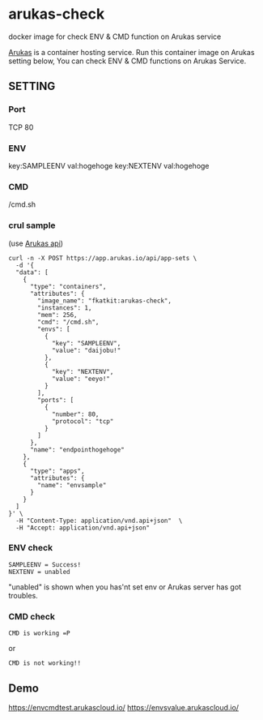 # arukas-check
 docker image for check ENV &amp; CMD function on Arukas service

[Arukas](https://arukas.io) is a container hosting service.
Run this container image on Arukas setting below, You can check ENV & CMD functions on Arukas Service.

## SETTING

### Port
TCP 80

### ENV
key:SAMPLEENV  val:hogehoge
key:NEXTENV    val:hogehoge

### CMD
/cmd.sh

### crul sample 
(use [Arukas api](https://arukas.io/en/documents-en/arukas-api-reference-en/))

```
curl -n -X POST https://app.arukas.io/api/app-sets \
  -d '{
  "data": [
    {
      "type": "containers",
      "attributes": {
        "image_name": "fkatkit:arukas-check",
        "instances": 1,
        "mem": 256,
        "cmd": "/cmd.sh",
        "envs": [
          {
            "key": "SAMPLEENV",
            "value": "daijobu!"
          },
          {
            "key": "NEXTENV",
            "value": "eeyo!"
          }
        ],
        "ports": [
          {
            "number": 80,
            "protocol": "tcp"
          }
        ]
      },
      "name": "endpointhogehoge"
    },
    {
      "type": "apps",
      "attributes": {
        "name": "envsample"
      }
    }
  ]
}' \
  -H "Content-Type: application/vnd.api+json"  \
  -H "Accept: application/vnd.api+json"
  ```
  
### ENV check

```
SAMPLEENV = Success! 
NEXTENV = unabled 
```
"unabled" is shown when you has'nt set env or Arukas server has got troubles.

### CMD check

```
CMD is working =P
```
or 
```
CMD is not working!!
```

## Demo
https://envcmdtest.arukascloud.io/
https://envsvalue.arukascloud.io/
